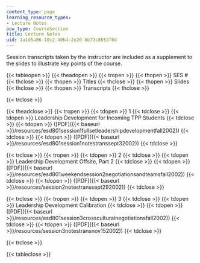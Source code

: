 ```yaml
---
content_type: page
learning_resource_types:
- Lecture Notes
ocw_type: CourseSection
title: Lecture Notes
uid: 1a1d5a86-10c2-40b4-2e20-bb73c8853f6d
---
```


Session transcripts taken by the instructor are included as a supplement to the slides to illustrate key points of the course.

{{< tableopen >}}
{{< theadopen >}}
{{< tropen >}}
{{< thopen >}}
SES #
{{< thclose >}}
{{< thopen >}}
Titles
{{< thclose >}}
{{< thopen >}}
Slides
{{< thclose >}}
{{< thopen >}}
Transcripts
{{< thclose >}}

{{< trclose >}}

{{< theadclose >}}
{{< tropen >}}
{{< tdopen >}}
1
{{< tdclose >}}
{{< tdopen >}}
Leadership Development for Incoming TPP Students
{{< tdclose >}}
{{< tdopen >}}
([PDF]({{< baseurl >}}/resources/esd801session1fullsetleadershipdevelopmentfall2002))
{{< tdclose >}}
{{< tdopen >}}
([PDF]({{< baseurl >}}/resources/esd801session1notestranssept32002))
{{< tdclose >}}

{{< trclose >}}
{{< tropen >}}
{{< tdopen >}}
2
{{< tdclose >}}
{{< tdopen >}}
Leadership Development Offsite, Part 2
{{< tdclose >}}
{{< tdopen >}}
([PDF]({{< baseurl >}}/resources/esd801weekendsession2negotiationsandteamsfall2002))
{{< tdclose >}}
{{< tdopen >}}
([PDF]({{< baseurl >}}/resources/session2notestranssept292002))
{{< tdclose >}}

{{< trclose >}}
{{< tropen >}}
{{< tdopen >}}
3
{{< tdclose >}}
{{< tdopen >}}
Leadership Development Calibration
{{< tdclose >}}
{{< tdopen >}}
([PDF]({{< baseurl >}}/resources/esd801session3crossculturalnegotiationsfall2002))
{{< tdclose >}}
{{< tdopen >}}
([PDF]({{< baseurl >}}/resources/session3notestransnov152002))
{{< tdclose >}}

{{< trclose >}}

{{< tableclose >}}
